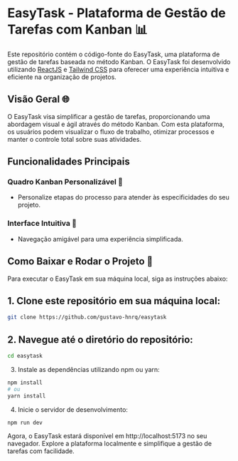 
# EasyTask - Plataforma de Gestão de Tarefas com Kanban 📊

Este repositório contém o código-fonte do EasyTask, uma plataforma de gestão de tarefas baseada no método Kanban. O EasyTask foi desenvolvido utilizando [ReactJS](https://react.dev/) e [Tailwind CSS](https://tailwindcss.com/) para oferecer uma experiência intuitiva e eficiente na organização de projetos.


## Visão Geral 🌐

O EasyTask visa simplificar a gestão de tarefas, proporcionando uma abordagem visual e ágil através do método Kanban. Com esta plataforma, os usuários podem visualizar o fluxo de trabalho, otimizar processos e manter o controle total sobre suas atividades.

## Funcionalidades Principais

### Quadro Kanban Personalizável 🚀

- Personalize etapas do processo para atender às especificidades do seu projeto.

### Interface Intuitiva 🎨

- Navegação amigável para uma experiência simplificada.

## Como Baixar e Rodar o Projeto 🚀
 
Para executar o EasyTask em sua máquina local, siga as instruções abaixo:

## 1. Clone este repositório em sua máquina local:

```bash
git clone https://github.com/gustavo-hnrq/easytask
```

## 2. Navegue até o diretório do repositório:

```bash
cd easytask
```

3. Instale as dependências utilizando npm ou yarn:

```bash
npm install
# ou
yarn install
```

4. Inicie o servidor de desenvolvimento:

```bash
npm run dev
```

Agora, o EasyTask estará disponível em http://localhost:5173 no seu navegador. Explore a plataforma localmente e simplifique a gestão de tarefas com facilidade.
